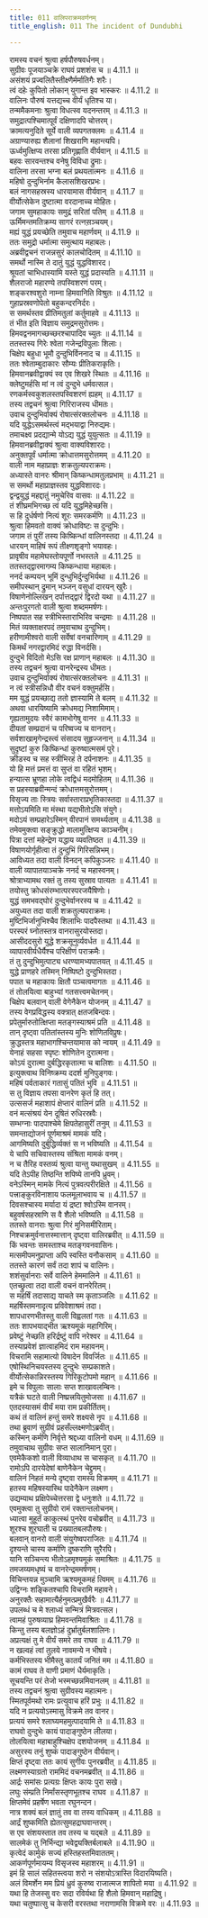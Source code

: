 ```yaml
---
title: 011 वालिपराक्रमवर्णनम्
title_english: 011 The incident of Dundubhi

---
```

<div class="audioEmbed"  caption="श्रीराम-हरिसीताराममूर्ति-घनपाठिभ्यां वचनम्" src="https://archive.org/download/Ramayana-recitation-Sriram-harisItArAmamUrti-Ghanapaati-v2/Kanda_4/Kanda_4_KSK-011-Vali_Parakrama_Varnanam_0.mp3"></div>

  
रामस्य वचनं श्रुत्वा हर्षपौरुषवर्धनम्।  
सुग्रीवः पूजयाञ्चक्रे राघवं प्रशशंस च ॥ 4.11.1 ॥   
असंशयं प्रज्वलितैस्तीक्ष्णैर्मर्मातिगैः शरैः।  
त्वं दहेः कुपितो लोकान् युगान्त इव भास्करः ॥ 4.11.2 ॥   
वालिनः पौरुषं यत्तद्यच्च वीर्यं धृतिश्च या।  
तन्ममैकमनाः श्रुत्वा विधत्स्व यदनन्तरम् ॥ 4.11.3 ॥   
समुद्रात्पश्चिमात्पूर्वं दक्षिणादपि चोत्तरम्।  
क्रामत्यनुदिते सूर्ये वाली व्यपगतक्लमः ॥ 4.11.4 ॥   
अग्राण्यारुह्य शैलानां शिखराणि महान्त्यपि।  
ऊर्ध्वमुत्क्षिप्य तरसा प्रतिगृह्णाति वीर्यवान् ॥ 4.11.5 ॥   
बहवः सारवन्तश्च वनेषु विविधा द्रुमाः।  
वालिना तरसा भग्ना बलं प्रथयतात्मनः ॥ 4.11.6 ॥   
महिषो दुन्दुभिर्नाम कैलासशिखरप्रभः।  
बलं नागसहस्रस्य धारयामास वीर्यवान् ॥ 4.11.7 ॥   
वीर्योत्सेकेन दुष्टात्मा वरदानाच्च मोहितः।  
जगाम सुमहाकायः समुद्रं सरितां पतिम् ॥ 4.11.8 ॥   
ऊर्मिमन्तमतिक्रम्य सागरं रत्नस़ञ्चयम्।  
मह्यं युद्धं प्रयच्छेति तमुवाच महार्णवम् ॥ 4.11.9 ॥   
ततः समुद्रो धर्मात्मा समुत्थाय महाबलः।  
अब्रवीद्वचनं राजन्नसुरं कालचोदितम् ॥ 4.11.10 ॥   
समर्थो नास्मि ते दातुं युद्धं युद्धविशारद।  
श्रूयतां चाभिधास्यामि यस्ते युद्धं प्रदास्यति ॥ 4.11.11 ॥   
शैलराजो महारण्ये तपस्विशरणं परम्।  
शङ्करश्वशुरो नाम्ना हिमवानिति विश्रुतः ॥ 4.11.12 ॥   
गुहाप्रस्रवणोपेतो बहुकन्दरनिर्दरः।  
स समर्थस्तव प्रीतिमतुलां कर्तुमाहवे ॥ 4.11.13 ॥   
तं भीत इति विज्ञाय समुद्रमसुरोत्तमः।  
हिमवद्वनमागच्छच्छरश्चापादिव च्युतः ॥ 4.11.14 ॥   
ततस्तस्य गिरेः श्वेता गजेन्द्रविपुलाः शिलाः।  
चिक्षेप बहुधा भूमौ दुन्दुभिर्विननाद च ॥ 4.11.15 ॥   
ततः श्वेताम्बुदाकारः सौम्यः प्रीतिकराकृतिः।  
हिमवानब्रवीद्वाक्यं स्व एव शिखरे स्थितः ॥ 4.11.16 ॥   
क्लेष्टुमर्हसि मां न त्वं दुन्दुभे धर्मवत्सल।  
रणकर्मस्वकुशलस्तपस्विशरणं ह्यहम् ॥ 4.11.17 ॥   
तस्य तद्वचनं श्रुत्वा गिरिराजस्य धीमतः।  
उवाच दुन्दुभिर्वाक्यं रोषात्संरक्तलोचनः ॥ 4.11.18 ॥   
यदि युद्धेऽसमर्थस्त्वं मद्भयाद्वा निरुद्यमः।  
तमाचक्ष्व प्रदद्यान्मे योऽद्य युद्धं युयुत्सतः ॥ 4.11.19 ॥   
हिमवानब्रवीद्वाक्यं श्रुत्वा वाक्यविशारदः।  
अनुक्तपूर्वं धर्मात्मा क्रोधात्तमसुरोत्तमम् ॥ 4.11.20 ॥   
वाली नाम महाप्राज्ञः शक्रतुल्यपराक्रमः।  
अध्यास्ते वानरः श्रीमान् किष्कन्धामतुलप्रभाम् ॥ 4.11.21 ॥   
स समर्थो महाप्राज्ञस्तव युद्धविशारदः।  
द्वन्द्वयुद्धं महद्दातुं नमुचेरिव वासवः ॥ 4.11.22 ॥   
तं शीघ्रमभिगच्छ त्वं यदि युद्धमिहेच्छसि।  
स हि दुर्धर्षणो नित्यं शूरः समरकर्मणि ॥ 4.11.23 ॥   
श्रुत्वा हिमवतो वाक्यं क्रोधाविष्टः स दुन्दुभिः।  
जगाम तं पुरीं तस्य किष्किन्धां वालिनस्तदा ॥ 4.11.24 ॥   
धारयन् माहिषं रूपं तीक्ष्णशृङ्गो भयावहः।  
प्रावृषीव महामेघस्तोयपूर्णो नभस्तले ॥ 4.11.25 ॥   
ततस्तद्द्वारमागम्य किष्कन्धाया महाबलः।  
ननर्द कम्पयन् भूमिं दुन्धुभिर्दुन्दुभिर्यथा ॥ 4.11.26 ॥   
समीपस्थान् द्रुमान् भञ्जन् वसुधां दारयन् खुरैः।  
विषाणेनोल्लिखन् दर्पात्तद्द्वारं द्विरदो यथा ॥ 4.11.27 ॥   
अन्तःपुरगतो वाली श्रुत्वा शब्दममर्षणः।  
निष्पपात सह स्त्रीभिस्ताराभिरिव चन्द्रमाः ॥ 4.11.28 ॥   
मितं व्यक्ताक्षरपदं तमुवाचाथ दुन्दुभिम्।  
हरीणामीश्वरो वाली सर्वेषां वनचारिणाम् ॥ 4.11.29 ॥   
किमर्थं नगरद्वारमिदं रुद्धा विनर्दसि।  
दुन्दुभे विदितो मेऽसि रक्ष प्राणान् महाबलः ॥ 4.11.30 ॥   
तस्य तद्वचनं श्रुत्वा वानरेन्द्रस्य धीमतः।  
उवाच दुन्दुभिर्वाक्यं रोषात्संरक्तलोचनः ॥ 4.11.31 ॥   
न त्वं स्त्रीसन्निधौ वीर वचनं वक्तुमर्हसि।  
मम युद्धं प्रयच्छाद्य ततो ज्ञास्यामि ते बलम् ॥ 4.11.32 ॥   
अथवा धारयिष्यामि क्रोधमद्य निशामिमाम्।  
गृह्यतामुदयः स्वैरं कामभोगेषु वानर ॥ 4.11.33 ॥   
दीयतां सम्प्रदानं च परिष्वज्य च वानरान्।  
सर्वशाखामृगेन्द्रस्त्वं संसादय सुहृज्जनान् ॥ 4.11.34 ॥   
सुदृष्टां कुरु किष्किन्धां कुरुष्वात्मसमं पुरे।  
क्रीडस्व च सह स्त्रीभिरहं ते दर्पनाशनः ॥ 4.11.35 ॥   
यो हि मत्तं प्रमत्तं वा सुप्तं वा रहितं भृशम्।  
हन्यात्स भ्रूणहा लोके त्वद्विधं मदमोहितम् ॥ 4.11.36 ॥   
स प्रहस्याब्रवीन्मन्दं क्रोधात्तमसुरोत्तमम्।  
विसृज्य ताः स्त्रियः सर्वास्ताराप्रभृतिकास्तदा ॥ 4.11.37 ॥   
मत्तोऽयमिति मा मंस्था यद्यभीतोऽसि संयुगे।  
मदोऽयं सम्प्रहारेऽस्मिन् वीरपानं समर्थ्यताम् ॥ 4.11.38 ॥   
तमेवमुक्त्वा सङ्क्रुद्धो मालामुत्क्षिप्य काञ्चनीम्।  
पित्रा दत्तां महेन्द्रेण यद्धाय व्यवतिष्ठत ॥ 4.11.39 ॥   
विषाणयोर्गृहीत्वा तं दुन्दुभिं गिरिसन्निभम्।  
आविध्यत तदा वाली विनदन् कपिकुञ्जरः ॥ 4.11.40 ॥   
वाली व्यापातयाञ्चक्रे ननर्द च महास्वनम्।  
श्रोत्राभ्यामथ रक्तं तु तस्य सुस्राव पात्यतः ॥ 4.11.41 ॥   
तयोस्तु क्रोधसंरम्भात्परस्परजयैषिणोः।  
युद्धं समभवद्घोरं दुन्दुभेर्वानरस्य च ॥ 4.11.42 ॥   
अयुध्यत तदा वाली शक्रतुल्यपराक्रमः।  
मुष्टिभिर्जानुभिश्चैव शिलाभिः पादपैस्तथा ॥ 4.11.43 ॥   
परस्परं घ्नोतस्तत्र वानरासुरयोस्तदा।  
आसीददसुरो युद्धे शक्रसूनुर्व्यवर्धत ॥ 4.11.44 ॥   
व्यापारवीर्यधैर्यैश्च परिक्षीणं पराक्रमैः।  
तं तु दुन्दुभिमुत्पाट्य धरण्यामभ्यपातयत् ॥ 4.11.45 ॥   
युद्धे प्राणहरे तस्मिन् निष्पिष्टो दुन्दुभिस्तदा।  
पपात च महाकायः क्षितौ पञ्चत्वमागतः ॥ 4.11.46 ॥   
तं तोलयित्वा बाहुभ्यां गतसत्त्वमचेतनम्।  
चिक्षेप बलवान् वाली वेगेनैकेन योजनम् ॥ 4.11.47 ॥   
तस्य वेगप्रविद्धस्य वक्त्रात् क्षतजबिन्दवः।  
प्रपेतुर्मारुतोत्क्षिप्ता मतङ्गस्याश्रमं प्रति ॥ 4.11.48 ॥   
तान् दृष्ट्वा पतितांस्तस्य मुनिः शोणितविप्रुषः।  
क्रुद्धस्तत्र महाभागश्चिन्तयामास को न्वयम् ॥ 4.11.49 ॥   
येनाहं सहसा स्पृष्टः शोणितेन दुरात्मना।  
कोऽयं दुरात्मा दुर्बद्धिरकृतात्मा च बालिशः ॥ 4.11.50 ॥   
इत्युक्त्वाथ विनिष्क्रम्य ददर्श मुनिपुङ्गवः।  
महिषं पर्वताकारं गतासुं पतितं भुवि ॥ 4.11.51 ॥   
स तु विज्ञाय तपसा वानरेण कृतं हि तत्।  
उत्ससर्ज महाशापं क्षेप्तारं वालिनं प्रति ॥ 4.11.52 ॥   
वनं मत्संश्रयं येन दूषितं रुधिरस्रवैः।  
सम्भग्नाः पादपाश्चेमे क्षिपतेहासुरीं तनुम् ॥ 4.11.53 ॥   
समन्ताद्योजनं पूर्णमाश्रमं मामकं यदि।  
आगमिष्यति दुर्बुद्धिर्व्यक्तं स न भविष्यति ॥ 4.11.54 ॥   
ये चापि सचिवास्तस्य संश्रिता मामकं वनम्।  
न च तैरिह वस्तव्यं श्रुत्वा यान्तु यथासुखम् ॥ 4.11.55 ॥   
यदि तेऽपीह तिष्ठन्ति शपिष्ये तानपि ध्रुवम्।  
वनेऽस्मिन् मामके नित्यं पुत्रवत्परीरक्षिते ॥ 4.11.56 ॥   
पत्त्राङ्कुरविनाशाय फलमूलाभवाय च ॥ 4.11.57 ॥   
दिवसश्चास्य मर्यादा यं द्रष्टा श्वोऽस्मि वानरम्।  
बहुवर्षसहस्राणि स वै शैलो भविष्यति ॥ 4.11.58 ॥   
ततस्ते वानराः श्रुत्वा गिरं मुनिसमीरिताम्।  
निश्चक्रमुर्वनात्तस्मात्तान् दृष्ट्वा वालिरब्रवीत् ॥ 4.11.59 ॥   
किं भवन्तः समस्ताश्च मतङ्गवनवासिनः।  
मत्समीपमनुप्राप्ता अपि स्वस्ति वनौकसाम् ॥ 4.11.60 ॥   
ततस्ते कारणं सर्वं तदा शापं च वालिनः।  
शशंसुर्वानराः सर्वे वालिने हेममालिने ॥ 4.11.61 ॥   
एतच्छ्रुत्वा तदा वाली वचनं वानरेरितम्।  
स महर्षिं तदासाद्य याचते स्म कृताञ्जलिः ॥ 4.11.62 ॥   
महर्षिस्तमनादृत्य प्रविवेशाश्रमं तदा।  
शापधारणभीतस्तु वाली विह्वलतां गतः ॥ 4.11.63 ॥   
ततः शापभयाद्भीत ऋश्यमूकं महागिरिम्।  
प्रवेष्टुं नेच्छति हरिर्द्रष्टुं वापि नरेश्वर ॥ 4.11.64 ॥   
तस्याप्रवेशं ज्ञात्वाहमिदं राम महावनम्।  
विचरामि सहामात्यो विषादेन विवर्जितः ॥ 4.11.65 ॥   
एषोस्थिनिचयस्तस्य दुन्दुभेः सम्प्रकाशते।  
वीर्योत्सेकान्निरस्तस्य गिरिकूटोपमो महान् ॥ 4.11.66 ॥   
इमे च विपुलाः सालाः सप्त शाखावलम्बिनः।  
यत्रैकं घटते वाली निष्प्रत्त्रयितुमोजसा ॥ 4.11.67 ॥   
एतदस्यासमं वीर्यं मया राम प्रकीर्तितम्।  
कथं तं वालिनं हन्तुं समरे शक्ष्यसे नृप ॥ 4.11.68 ॥   
तथा ब्रुवाणं सुग्रीवं प्रहसँल्लक्ष्मणोऽब्रवीत्।  
कस्मिन् कर्मणि निर्वृत्ते श्रद्दध्या वालिनो वधम् ॥ 4.11.69 ॥   
तमुवाचाथ सुग्रीवः सप्त सालानिमान् पुरा।  
एवमेकैकशो वाली विव्याधाथ स चासकृत् ॥ 4.11.70 ॥   
रामोऽपि दारयेदेषां बाणेनैकेन चेद्द्रुमम्।  
वालिनं निहतं मन्ये दृष्ट्वा रामस्य विक्रमम् ॥ 4.11.71 ॥   
हतस्य महिषस्यास्थि पादेनैकेन लक्ष्मण।  
उद्यम्याथ प्रक्षिपेच्चेत्तरसा द्वे धनुःशते ॥ 4.11.72 ॥   
एवमुक्त्वा तु सुग्रीवो रामं रक्तान्तलोचनम्।  
ध्यात्वा मुहूर्तं काकुत्स्थं पुनरेव वचोब्रवीत् ॥ 4.11.73 ॥   
शूरश्च शूरघाती च प्रख्यातबलपौरुषः।  
बलवान् वानरो वाली संयुगेष्वपराजितः ॥ 4.11.74 ॥   
दृश्यन्ते चास्य कर्माणि दुष्कराणि सुरैरपि।  
यानि सञ्चिन्त्य भीतोऽहमृश्यमूकं समाश्रितः ॥ 4.11.75 ॥   
तमजय्यमधृष्यं च वानरेन्द्रममर्षणम्।  
विचिन्तयन्न मुञ्चामि ऋश्यमूकमहं त्विमम् ॥ 4.11.76 ॥   
उद्विग्नः शङ्कितश्चापि विचरामि महावने।  
अनुरक्तैः सहामात्यैर्हनुमत्प्रमुखैर्वरैः ॥ 4.11.77 ॥   
उपलब्धं च मे श्लाध्यं सन्मित्रं मित्रवत्सल।  
त्वामहं पुरुषव्याघ्र हिमवन्तमिवाश्रितः ॥ 4.11.78 ॥   
किन्तु तस्य बलज्ञोऽहं दुर्भ्रातुर्बलशालिनः।  
अप्रत्यक्षं तु मे वीर्यं समरे तव राघव ॥ 4.11.79 ॥   
न खल्वहं त्वां तुलये नावमन्ये न भीषये।  
कर्मभिस्तस्य भीमैस्तु कातर्यं जनितं मम ॥ 4.11.80 ॥   
कामं राघव ते वाणी प्रमाणं धैर्यमाकृतिः।  
सूचयन्ति परं तेजो भस्मच्छन्नमिवानलम् ॥ 4.11.81 ॥   
तस्य तद्वचनं श्रुत्वा सुग्रीवस्य महात्मनः।  
स्मितपूर्वमथो रामः प्रत्युवाच हरिं प्रभुः ॥ 4.11.82 ॥   
यदि न प्रत्ययोऽस्मासु विक्रमे तव वानर।  
प्रत्ययं समरे श्लाघ्यमहमुत्पादयामि ते ॥ 4.11.83 ॥   
राघवो दुन्दुभेः कायं पादाङ्गुष्ठेन लीलया।  
तोलयित्वा महाबाहुश्चिक्षेप दशयोजनम् ॥ 4.11.84 ॥   
असुरस्य तनुं शुष्कं पादाङ्गुष्ठेन वीर्यवान्।  
क्षिप्तं दृष्ट्वा ततः कायं सुगीवः पुनरब्रवीत् ॥ 4.11.85 ॥   
लक्ष्मणस्याग्रतो राममिदं वचनमब्रवीत् ॥ 4.11.86 ॥   
आर्द्रः समांसः प्रत्यग्रः क्षिप्तः कायः पुरा सखे।  
लघुः संम्प्रति निर्मांसस्तृणभूतश्च राघव ॥ 4.11.87 ॥   
क्षिप्तमेवं प्रहर्षेण भवता रघुनन्दन।  
नात्र शक्यं बलं ज्ञातुं तव वा तस्य वाधिकम् ॥ 4.11.88 ॥   
आर्द्रं शुष्कमिति ह्येतत्सुमहद्राघवान्तरम्।  
स एव संशयस्तात तव तस्य च यद्बले ॥ 4.11.89 ॥   
सालमेकं तु निर्भिन्द्या भवेद्व्यक्तिर्बलाबले ॥ 4.11.90 ॥   
कृत्वेदं कार्मुकं सज्यं हस्तिहस्तमिवाततम्।  
आकर्णपूर्णमायम्य विसृजस्व महाशरम् ॥ 4.11.91 ॥   
इमं हि सालं सहितस्त्वया शरो न संशयोऽत्रास्ति विदारयिष्यति।  
अलं विमर्शेन मम प्रियं ध्रुवं कुरुष्व राजात्मज शापितो मया ॥ 4.11.92 ॥   
यथा हि तेजस्सु वरः सदा रविर्यथा हि शैलो हिमवान् महाद्रिषु।  
यथा चतुष्पात्सु च केसरी वरस्तथा नराणामसि विक्रमे वरः ॥ 4.11.93 ॥   